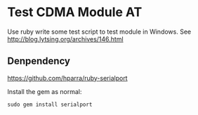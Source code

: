 # Test CDMA Module AT

Use ruby write some test script to test module in Windows. See http://blog.lytsing.org/archives/146.html


## Denpendency

https://github.com/hparra/ruby-serialport

Install the gem as normal:

```
sudo gem install serialport
```
